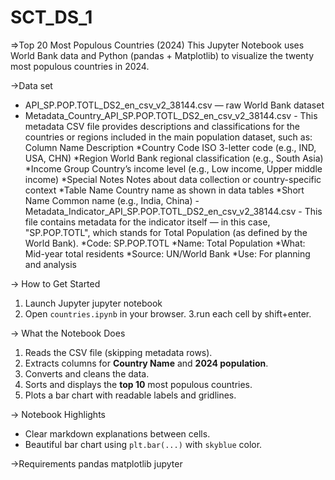 # SCT_DS_1
=>Top 20 Most Populous Countries (2024)
This Jupyter Notebook uses World Bank data and Python (pandas + Matplotlib) to visualize the twenty most populous countries in 2024.

->Data set
- API_SP.POP.TOTL_DS2_en_csv_v2_38144.csv — raw World Bank dataset
- Metadata_Country_API_SP.POP.TOTL_DS2_en_csv_v2_38144.csv - This metadata CSV file provides descriptions and classifications for the countries or regions included in the main population dataset, such as:
Column Name	Description
  *Country Code	ISO 3-letter code (e.g., IND, USA, CHN)
  *Region	World Bank regional classification (e.g., South Asia)
  *Income Group	Country’s income level (e.g., Low income, Upper middle income)
  *Special Notes	Notes about data collection or country-specific context
  *Table Name	Country name as shown in data tables
  *Short Name	Common name (e.g., India, China)
-Metadata_Indicator_API_SP.POP.TOTL_DS2_en_csv_v2_38144.csv - This file contains metadata for the indicator itself — in this case, "SP.POP.TOTL", which stands for Total Population (as defined by the World Bank).
  *Code: SP.POP.TOTL
  *Name: Total Population
  *What: Mid-year total residents
  *Source: UN/World Bank
  *Use: For planning and analysis

 -> How to Get Started
1. Launch Jupyter
   jupyter notebook
2. Open `countries.ipynb` in your browser.
3.run each cell by shift+enter.

-> What the Notebook Does
1. Reads the CSV file (skipping metadata rows).
2. Extracts columns for **Country Name** and **2024 population**.
3. Converts and cleans the data.
4. Sorts and displays the **top 10** most populous countries.
5. Plots a bar chart with readable labels and gridlines.

-> Notebook Highlights
* Clear markdown explanations between cells.
* Beautiful bar chart using `plt.bar(...)` with `skyblue` color.

 ->Requirements
pandas
matplotlib
jupyter


